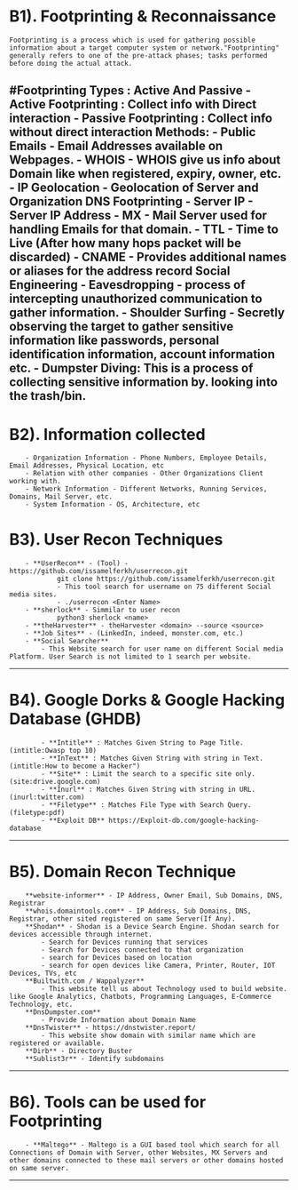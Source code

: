 # B1). Footprinting & Reconnaissance
	Footprinting is a process which is used for gathering possible information about a target computer system or network."Footprinting" generally refers to one of the pre-attack phases; tasks performed before doing the actual attack.
#Footprinting Types : Active And Passive
	- Active Footprinting : Collect info with Direct interaction
	- Passive Footprinting : Collect info without direct interaction
		Methods:
			- Public Emails - Email Addresses available on Webpages.
			- WHOIS - WHOIS give us info about Domain like when registered, expiry, owner, etc.
			- IP Geolocation - Geolocation of Server and Organization
			**DNS Footprinting**
				- Server IP - Server IP Address
				- MX - Mail Server used for handling Emails for that domain.
				- TTL - Time to Live (After how many hops packet will be discarded)
				- CNAME - Provides additional names or aliases for the address record
			**Social Engineering**
				- Eavesdropping - process of intercepting unauthorized communication to gather information.
				- Shoulder Surfing - Secretly observing the target to gather sensitive information like passwords, personal identification information, account information etc.
				- Dumpster Diving:  This is a process of collecting sensitive information by. looking into the trash/bin.
--------------------------------------------------------------------------------------------------
# B2). Information collected
		- Organization Information - Phone Numbers, Employee Details, Email Addresses, Physical Location, etc
		- Relation with other companies - Other Organizations Client working with.
		- Network Information - Different Networks, Running Services, Domains, Mail Server, etc.
		- System Information - OS, Architecture, etc
# B3). User Recon Techniques
		- **UserRecon** - (Tool) - https://github.com/issamelferkh/userrecon.git
				git clone https://github.com/issamelferkh/userrecon.git
				- This tool search for username on 75 different Social media sites.
				- ./userrecon <Enter Name>
		- **sherlock** - Simmilar to user recon
				python3 sherlock <name>
		- **theHarvester** - theHarvester <domain> --source <source>
		- **Job Sites** - (LinkedIn, indeed, monster.com, etc.)
		- **Social Searcher**
			- This Website search for user name on different Social media Platform. User Search is not limited to 1 search per website.

----------------------------------------------------------------
# B4). Google Dorks & Google Hacking Database (GHDB)
			- **Intitle** : Matches Given String to Page Title. (intitle:Owasp top 10)
			- **InText** : Matches Given String with string in Text. (intitle:How to become a Hacker")
			- **Site** : Limit the search to a specific site only. (site:drive.google.com)
			- **Inurl** : Matches Given String with string in URL. (inurl:twitter.com)
			- **Filetype** : Matches File Type with Search Query. (filetype:pdf)
			- **Exploit DB** https://Exploit-db.com/google-hacking-database

----------------------------------------------------------------
# B5). Domain Recon Technique
		**website-informer** - IP Address, Owner Email, Sub Domains, DNS, Registrar
		**whois.domaintools.com** - IP Address, Sub Domains, DNS, Registrar, other sited registered on same Server(If Any).
		**Shodan** - Shodan is a Device Search Engine. Shodan search for devices accessible through internet.
			- Search for Devices running that services
			- Search for Devices connected to that organization
			- search for Devices based on location
			- search for open devices like Camera, Printer, Router, IOT Devices, TVs, etc
		**Builtwith.com / Wappalyzer**
			- This website tell us about Technology used to build website. like Google Analytics, Chatbots, Programming Languages, E-Commerce Technology, etc.
		**DnsDumpster.com**
			- Provide Information about Domain Name
		**DnsTwister** - https://dnstwister.report/
			- This website show domain with similar name which are registered or available.
		**Dirb** - Directory Buster
		**Sublist3r** - Identify subdomains

----------------------------------------------------------------
# B6). Tools can be used for Footprinting
		- **Maltego** - Maltego is a GUI based tool which search for all Connections of Domain with Server, other Websites, MX Servers and other domains connected to these mail servers or other domains hosted on same server.
----------------------------------------------------------------
